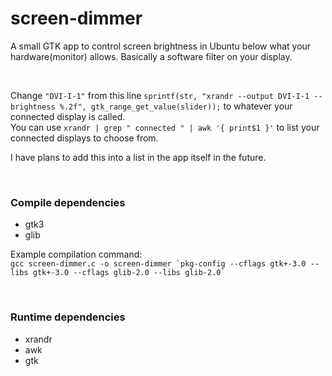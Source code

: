 # screen-dimmer
A small GTK app to control screen brightness in Ubuntu below what your hardware(monitor) allows.
Basically a software filter on your display.

</br>

Change `"DVI-I-1"` from this line `sprintf(str, "xrandr --output DVI-I-1 --brightness %.2f", gtk_range_get_value(slider));` to whatever your connected display is called.
</br>You can use `xrandr | grep " connected " | awk '{ print$1 }'` to list your connected displays to choose from.

I have plans to add this into a list in the app itself in the future.

</br>

### Compile dependencies
- gtk3
- glib

Example compilation command:</br>
`` gcc screen-dimmer.c -o screen-dimmer `pkg-config --cflags gtk+-3.0 --libs gtk+-3.0 --cflags glib-2.0 --libs glib-2.0` ``

</br>

### Runtime dependencies
- xrandr
- awk
- gtk
